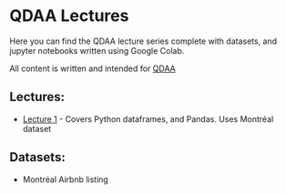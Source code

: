 <h1>QDAA Lectures</h1>
  <p>Here you can find the QDAA lecture series complete with datasets, and jupyter notebooks written using Google Colab.</p>
  <p>All content is written and intended for <a href="https://www.instagram.com/queensdata/">QDAA</a></p>
  <h2>
    Lectures:
  </h2>
  <ul>
    <li><a href="https://youtu.be/5DrJKXi0CEk">Lecture 1</a> - Covers Python dataframes, and Pandas. Uses Montréal dataset</li>
  </ul>
  <h2>Datasets:</h2>
  <ul>
    <li>Montréal Airbnb listing</li>
  </ul>